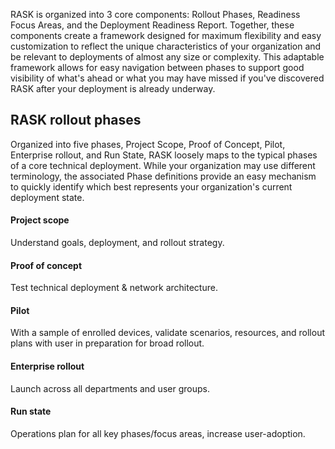 RASK is organized into 3 core components: Rollout Phases, Readiness Focus Areas, and the Deployment Readiness Report.  Together, these components create a framework designed for maximum flexibility and easy customization to reflect the unique characteristics of your organization and be relevant to deployments of almost any size or complexity. This adaptable framework allows for easy navigation between phases to support good visibility of what's ahead or what you may have missed if you've discovered RASK after your deployment is already underway.

## RASK rollout phases
Organized into five phases, Project Scope, Proof of Concept, Pilot, Enterprise rollout, and Run State, RASK loosely maps to the typical phases of a core technical deployment. While your organization may use different terminology, the associated Phase definitions provide an easy mechanism to quickly identify which best represents your organization's current deployment state.

#### Project scope
Understand goals, deployment, and rollout strategy.

#### Proof of concept
Test technical deployment &amp; network architecture.

#### Pilot
With a sample of enrolled devices, validate scenarios, resources, and rollout plans with user in preparation for broad rollout.

#### Enterprise rollout
Launch across all departments and user groups.

#### Run state
Operations plan for all key phases/focus areas, increase user-adoption.

